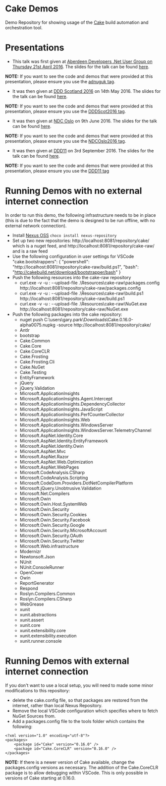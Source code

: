 # Cake Demos

Demo Repository for showing usage of the [Cake](http://cakebuild.net/) build automation and orchestration tool.

# Presentations

* This talk was first given at [Aberdeen Developers .Net User Group on Thursday 21st April 2016](http://www.aberdeendevelopers.co.uk/april-2016-meeting-gary-ewan-park/).  The slides for the talk can be found [here](http://www.slideshare.net/gep13/having-your-cake-and-eating-it-too).

**NOTE:** If you want to see the code and demos that were provided at this presentation, please ensure you use the [adnuguk tag](https://github.com/gep13/CakeDemos/releases/tag/adnuguk).

* It was then given at [DDD Scotland 2016](http://ddd.scot/) on 14th May 2016.  The slides for the talk can be found [here](http://www.slideshare.net/gep13/having-your-cake-and-eating-it-too-dddscotland).

**NOTE:** If you want to see the code and demos that were provided at this presentation, please ensure you use the [DDDScot2016 tag](https://github.com/gep13/CakeDemos/releases/tag/DDDScot2016).

* It was then given at [NDC Oslo](http://ndcoslo.com/) on 9th June 2016.  The slides for the talk can be found [here](http://www.slideshare.net/gep13/having-your-cake-and-eating-it-too-ndc-oslo-2016).

**NOTE:** If you want to see the code and demos that were provided at this presentation, please ensure you use the [NDCOslo2016 tag](https://github.com/gep13/CakeDemos/releases/tag/NDCOslo2016).

* It was then given at [DDD11](http://developerdeveloperdeveloper.com/) on 3rd September 2016.  The slides for the talk can be found [here](http://www.slideshare.net/gep13/a-piece-of-cake-ddd11-reading).

**NOTE:** If you want to see the code and demos that were provided at this presentation, please ensure you use the [DDD11 tag](https://github.com/gep13/CakeDemos/releases/tag/DDD11)

# Running Demos with no external internet connection

In order to run this demo, the following infrastructure needs to be in place (this is due to the fact that the demo is designed to be run offline, with no external network connection).

* Install [Nexus OSS](https://chocolatey.org/packages/nexus-repository) `choco install nexus-repository`
* Set up two new repositories: http://localhost:8081/repository/cake/ which is a nuget feed, and http://localhost:8081/repository/cake-raw/ and is a raw feed
* Use the following configuration in user settings for VSCode
    "cake.bootstrappers": {
        "powershell": "http://localhost:8081/repository/cake-raw/build.ps1",
        "bash": "http://cakebuild.net/download/bootstrapper/bash"
    }
* Push the following resources into the cake-raw repository
  * curl.exe -v -u <username>:<password> --upload-file .\Resources\cake-raw\packages.config http://localhost:8081/repository/cake-raw/packages.config
  * curl.exe -v -u <username>:<password> --upload-file .\Resources\cake-raw\build.ps1 http://localhost:8081/repository/cake-raw/build.ps1
  * curl.exe -v -u <username>:<password> --upload-file .\Resources\cake-raw\NuGet.exe http://localhost:8081/repository/cake-raw/NuGet.exe
* Push the following packages into the cake repository:
  * nuget push C:\users\gary.park\Downloads\Cake.0.16.0-alpha0075.nupkg -source http://localhost:8081/repository/cake/
  * Antlr
  * bootstrap
  * Cake.Common
  * Cake.Core
  * Cake.CoreCLR
  * Cake.Frosting
  * Cake.Frosting.Cli
  * Cake.NuGet
  * Cake.Testing
  * EntityFramework
  * jQuery
  * jQuery.Validation
  * Microsoft.ApplicationInsights
  * Microsoft.ApplicationInsights.Agent.Intercept
  * Microsoft.ApplicationInsights.DependencyCollector
  * Microsoft.ApplicationInsights.JavaScript
  * Microsoft.ApplicationInsights.PerfCounterCollector
  * Microsoft.ApplicationInsights.Web
  * Microsoft.ApplicationInsights.WindowsServer
  * Microsoft.ApplicationInsights.WindowsServer.TelemetryChannel
  * Microsoft.AspNet.Identity.Core
  * Microsoft.AspNet.Identity.EntityFramework
  * Microsoft.AspNet.Identity.Owin
  * Microsoft.AspNet.Mvc
  * Microsoft.AspNet.Razor
  * Microsoft.AspNet.Web.Optimization
  * Microsoft.AspNet.WebPages
  * Microsoft.CodeAnalysis.CSharp
  * Microsoft.CodeAnalysis.Scripting
  * Microsoft.CodeDom.Providers.DotNetCompilerPlatform
  * Microsoft.jQuery.Unobtrusive.Validation
  * Microsoft.Net.Compilers
  *	Microsoft.Owin
  *	Microsoft.Owin.Host.SystemWeb
  *	Microsoft.Owin.Security
  *	Microsoft.Owin.Security.Cookies
  *	Microsoft.Owin.Security.Facebook
  *	Microsoft.Owin.Security.Google
  *	Microsoft.Owin.Security.MicrosoftAccount
  *	Microsoft.Owin.Security.OAuth
  *	Microsoft.Owin.Security.Twitter
  * Microsoft.Web.infrastructure
  * Modernizr
  * Newtonsoft.Json
  * NUnit
  * NUnit.ConsoleRunner
  * OpenCover
  * Owin
  * ReportGenerator
  * Respond
  * Roslyn.Compilers.Common
  * Roslyn.Compilers.CSharp
  * WebGrease
  * xunit
  * xunit.abstractions
  * xunit.assert
  * xunit.core
  * xunit.extensibility.core
  * xunit.extensibility.execution
  * xunit.runner.console

# Running Demos with external internet connection

If you don't want to use a local setup, you will need to made some minor modifications to this repository:

* delete the cake.config file, so that packages are restored from the internet, rather than local Nexus Repository.
* Remove the local VSCode configuration which specifies where to fetch NuGet Sources from.
* Add a packages.config file to the tools folder which contains the following:

```
<?xml version="1.0" encoding="utf-8"?>
<packages>
	<package id="Cake" version="0.16.0" />
    <package id="Cake.CoreCLR" version="0.16.0" />
</packages>
```

**NOTE:** If there is a newer version of Cake available, change the packages.config versions as necessary.  The addition of the Cake.CoreCLR package is to allow debugging within VSCode.  This is only possible in versions of Cake starting at 0.16.0.
